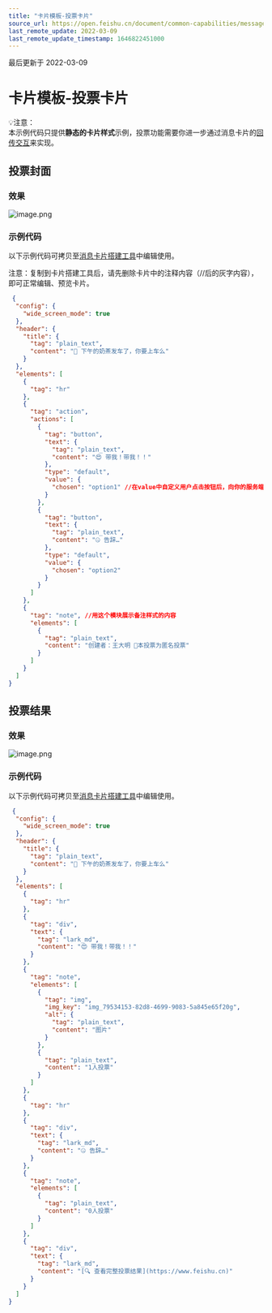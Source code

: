 ```yaml
---
title: "卡片模板-投票卡片"
source_url: https://open.feishu.cn/document/common-capabilities/message-card/sample-code/vote
last_remote_update: 2022-03-09
last_remote_update_timestamp: 1646822451000
---
```

最后更新于 2022-03-09

#  卡片模板-投票卡片
💡注意：<br>
本示例代码只提供**静态的卡片样式**示例，投票功能需要你进一步通过消息卡片的[回传交互](https://open.feishu.cn/document/ukTMukTMukTM/uYjNwUjL2YDM14iN2ATN#49904b71)来实现。
##  投票封面
###  效果

![image.png](https://sf3-cn.feishucdn.com/obj/open-platform-opendoc/7252ef4411c80b017a812f065d9aff49_CLfPG1ZlPU.png)
###  示例代码
以下示例代码可拷贝至[消息卡片搭建工具](https://open.feishu.cn/tool/cardbuilder?from=openplantform_mcb_entrance)中编辑使用。

注意：复制到卡片搭建工具后，请先删除卡片中的注释内容（//后的灰字内容），即可正常编辑、预览卡片。

```json 
 {
  "config": {
    "wide_screen_mode": true
  },
  "header": {
    "title": {
      "tag": "plain_text",
      "content": "🥤 下午的奶茶发车了，你要上车么"
    }
  },
  "elements": [
    {
      "tag": "hr"
    },
    {
      "tag": "action",
      "actions": [
        {
          "tag": "button",
          "text": {
            "tag": "plain_text",
            "content": "😍 带我！带我！！"
          },
          "type": "default",
          "value": {
            "chosen": "option1" //在value中自定义用户点击按钮后，向你的服务端提交的内容
          }
        },
        {
          "tag": "button",
          "text": {
            "tag": "plain_text",
            "content": "🤐 告辞…"
          },
          "type": "default",
          "value": {
            "chosen": "option2"
          }
        }
      ]
    },
    {
      "tag": "note", //用这个模块展示备注样式的内容
      "elements": [
        {
          "tag": "plain_text",
          "content": "创建者：王大明 🔐本投票为匿名投票"
        }
      ]
    }
  ]
}
``` 
##  投票结果
###  效果

![image.png](https://sf3-cn.feishucdn.com/obj/open-platform-opendoc/b9ceaf6af9f2451997899e5b4f1044a1_7791s8YbVe.png)
### 示例代码
以下示例代码可拷贝至[消息卡片搭建工具](https://open.feishu.cn/tool/cardbuilder?from=openplantform_mcb_entrance)中编辑使用。

```json 
 {
  "config": {
    "wide_screen_mode": true
  },
  "header": {
    "title": {
      "tag": "plain_text",
      "content": "🥤 下午的奶茶发车了，你要上车么"
    }
  },
  "elements": [
    {
      "tag": "hr"
    },
    {
      "tag": "div",
      "text": {
        "tag": "lark_md",
        "content": "😍 带我！带我！！"
      }
    },
    {
      "tag": "note",
      "elements": [
        {
          "tag": "img",
          "img_key": "img_79534153-82d8-4699-9083-5a845e65f20g",
          "alt": {
            "tag": "plain_text",
            "content": "图片"
          }
        },
        {
          "tag": "plain_text",
          "content": "1人投票"
        }
      ]
    },
    {
      "tag": "hr"
    },
    {
      "tag": "div",
      "text": {
        "tag": "lark_md",
        "content": "🤐 告辞…"
      }
    },
    {
      "tag": "note",
      "elements": [
        {
          "tag": "plain_text",
          "content": "0人投票"
        }
      ]
    },
    {
      "tag": "div",
      "text": {
        "tag": "lark_md",
        "content": "[🔍 查看完整投票结果](https://www.feishu.cn)"
      }
    }
  ]
}
```
